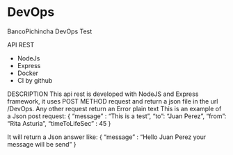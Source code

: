 # DevOps
BancoPichincha DevOps Test 

API REST 
- NodeJs 
- Express
- Docker
- CI by github

DESCRIPTION 
This api rest is developed with NodeJS and Express framework, it uses POST METHOD request and return a json file in the url /DevOps. Any other request return an Error plain text
This is an example of a Json post request:
{
“message” : “This is a test”,
“to”: “Juan Perez”,
“from”: “Rita Asturia”,
“timeToLifeSec” : 45
}

It will return  a Json answer like:
{
“message” : “Hello Juan Perez your message will be send”
}
